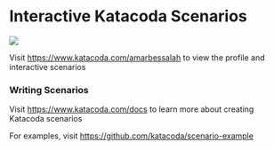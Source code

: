 # Interactive Katacoda Scenarios

[![](http://shields.katacoda.com/katacoda/amarbessalah/count.svg)](https://www.katacoda.com/amarbessalah "Get your profile on Katacoda.com")

Visit https://www.katacoda.com/amarbessalah to view the profile and interactive scenarios

### Writing Scenarios
Visit https://www.katacoda.com/docs to learn more about creating Katacoda scenarios

For examples, visit https://github.com/katacoda/scenario-example
